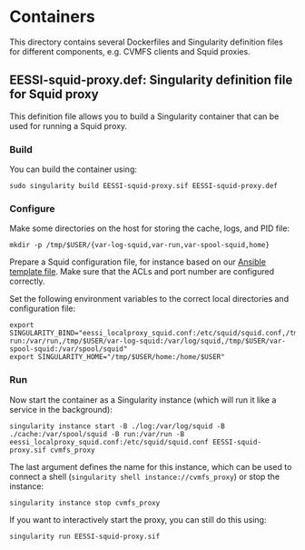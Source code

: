# Containers
This directory contains several Dockerfiles and Singularity definition files for different components,
e.g. CVMFS clients and Squid proxies.

## EESSI-squid-proxy.def: Singularity definition file for Squid proxy

This definition file allows you to build a Singularity container that can be used for running a Squid proxy.

### Build
You can build the container using:
```
sudo singularity build EESSI-squid-proxy.sif EESSI-squid-proxy.def
```
### Configure
Make some directories on the host for storing the cache, logs, and PID file:
```
mkdir -p /tmp/$USER/{var-log-squid,var-run,var-spool-squid,home}
```

Prepare a Squid configuration file, for instance based on our [Ansible template file](https://github.com/EESSI/filesystem-layer/blob/master/templates/eessi_localproxy_squid.conf.j2). Make sure that the ACLs and port number are configured correctly.

Set the following environment variables to the correct local directories and configuration file:
```
export SINGULARITY_BIND="eessi_localproxy_squid.conf:/etc/squid/squid.conf,/tmp/$USER/var-run:/var/run,/tmp/$USER/var-log-squid:/var/log/squid,/tmp/$USER/var-spool-squid:/var/spool/squid"
export SINGULARITY_HOME="/tmp/$USER/home:/home/$USER"
```

### Run

Now start the container as a Singularity instance (which will run it like a service in the background):
```
singularity instance start -B ./log:/var/log/squid -B ./cache:/var/spool/squid -B run:/var/run -B eessi_localproxy_squid.conf:/etc/squid/squid.conf EESSI-squid-proxy.sif cvmfs_proxy
```

The last argument defines the name for this instance, which can be used to connect a shell (`singularity shell instance://cvmfs_proxy`) or stop the instance:
```
singularity instance stop cvmfs_proxy
```

If you want to interactively start the proxy, you can still do this using:
```
singularity run EESSI-squid-proxy.sif
```
